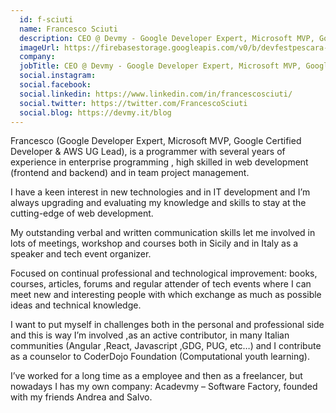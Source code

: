 ```yaml
---
  id: f-sciuti
  name: Francesco Sciuti
  description: CEO @ Devmy - Google Developer Expert, Microsoft MVP, Google Certified Developer & AWS UG Lead
  imageUrl: https://firebasestorage.googleapis.com/v0/b/devfestpescara-2023.appspot.com/o/speakers%2Ff-sciuti.png?alt=media&token=cb09005f-82b1-4fb0-9d84-8da6c42208bf
  company: 
  jobTitle: CEO @ Devmy - Google Developer Expert, Microsoft MVP, Google Certified Developer & AWS UG Lead
  social.instagram: 
  social.facebook: 
  social.linkedin: https://www.linkedin.com/in/francescosciuti/
  social.twitter: https://twitter.com/FrancescoSciuti
  social.blog: https://devmy.it/blog
---
```


Francesco (Google Developer Expert, Microsoft MVP, Google Certified Developer & AWS UG Lead), is a programmer with several years of experience in enterprise programming , high skilled in web development (frontend and backend) and in team project management.

I have a keen interest in new technologies and in IT development and I’m always upgrading and evaluating my knowledge and skills to stay at the cutting-edge of web development.

My outstanding verbal and written communication skills let me involved in lots of meetings, workshop and courses both in Sicily and in Italy as a speaker and tech event organizer.

Focused on continual professional and technological improvement: books, courses, articles, forums and regular attender of tech events where I can meet new and interesting people with which exchange as much as possible ideas and technical knowledge.

I want to put myself in challenges both in the personal and professional side and this is way I’m involved ,as an active contributor, in many Italian communities (Angular ,React, Javascript ,GDG, PUG, etc…) and I contribute as a counselor to CoderDojo Foundation (Computational youth learning).

I’ve worked for a long time as a employee and then as a freelancer, but nowadays I has my own company: Acadevmy – Software Factory, founded with my friends Andrea and Salvo.

